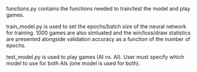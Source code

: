 functions.py contains the functions needed to train/test the model and play games.

train_model.py is used to set the epochs/batch size of the neural network for training. 1000 games are also simluated and the win/loss/draw statistics are presented alongside validation accuracy as a function of the number of epochs.

test_model.py is used to play games (AI vs. AI). User must specify which model to use for both AIs (one model is used for both).
